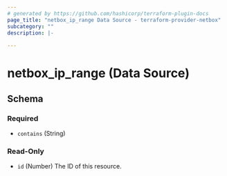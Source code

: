 ```yaml
---
# generated by https://github.com/hashicorp/terraform-plugin-docs
page_title: "netbox_ip_range Data Source - terraform-provider-netbox"
subcategory: ""
description: |-
  
---
```


# netbox_ip_range (Data Source)





<!-- schema generated by tfplugindocs -->
## Schema

### Required

- `contains` (String)

### Read-Only

- `id` (Number) The ID of this resource.


